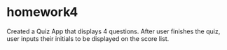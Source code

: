 # homework4

Created a Quiz App that displays 4 questions. After user finishes the quiz, user inputs their initials to be displayed on the score list.
